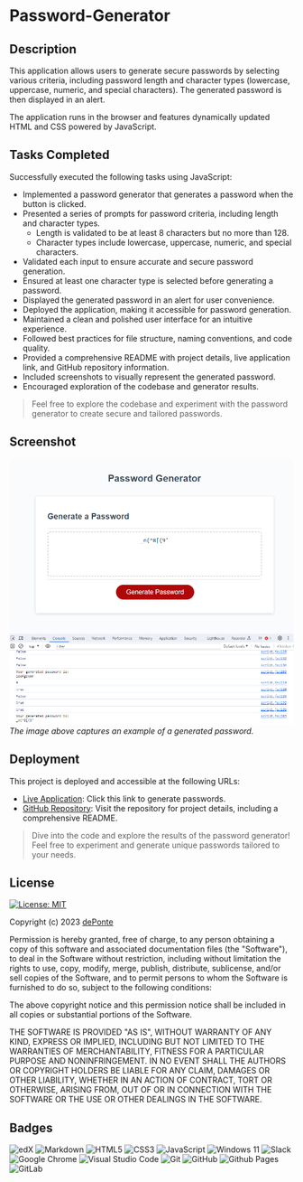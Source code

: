 # Password-Generator

## Description

This application allows users to generate secure passwords by selecting various criteria, including password length and character types (lowercase, uppercase, numeric, and special characters). The generated password is then displayed in an alert. 

The application runs in the browser and features dynamically updated HTML and CSS powered by JavaScript.


## Tasks Completed

Successfully executed the following tasks using JavaScript:

- Implemented a password generator that generates a password when the button is clicked.
- Presented a series of prompts for password criteria, including length and character types.
  - Length is validated to be at least 8 characters but no more than 128.
  - Character types include lowercase, uppercase, numeric, and special characters.
- Validated each input to ensure accurate and secure password generation.
- Ensured at least one character type is selected before generating a password.
- Displayed the generated password in an alert for user convenience.
- Deployed the application, making it accessible for password generation.
- Maintained a clean and polished user interface for an intuitive experience.
- Followed best practices for file structure, naming conventions, and code quality.
- Provided a comprehensive README with project details, live application link, and GitHub repository information.
- Included screenshots to visually represent the generated password.
- Encouraged exploration of the codebase and generator results.

> Feel free to explore the codebase and experiment with the password generator to create secure and tailored passwords.


## Screenshot

![Password Generator Screenshot](./assets/images/screenshot-password_generator.png)
*The image above captures an example of a generated password.*


## Deployment

This project is deployed and accessible at the following URLs:

- [Live Application](https://deponte-designer.github.io/Password-Generator): Click this link to generate passwords.
- [GitHub Repository](https://github.com/deponte-designer/Password-Generator): Visit the repository for project details, including a comprehensive README.

> Dive into the code and explore the results of the password generator! Feel free to experiment and generate unique passwords tailored to your needs.


## License

[![License: MIT](https://img.shields.io/badge/License-MIT-yellow.svg)](https://opensource.org/licenses/MIT)

Copyright (c) 2023 [dePonte](https://github.com/deponte-designer)

Permission is hereby granted, free of charge, to any person obtaining a copy of this software and associated documentation files (the "Software"), to deal in the Software without restriction, including without limitation the rights to use, copy, modify, merge, publish, distribute, sublicense, and/or sell copies of the Software, and to permit persons to whom the Software is furnished to do so, subject to the following conditions:

The above copyright notice and this permission notice shall be included in all copies or substantial portions of the Software.

THE SOFTWARE IS PROVIDED "AS IS", WITHOUT WARRANTY OF ANY KIND, EXPRESS OR IMPLIED, INCLUDING BUT NOT LIMITED TO THE WARRANTIES OF MERCHANTABILITY, FITNESS FOR A PARTICULAR PURPOSE AND NONINFRINGEMENT. IN NO EVENT SHALL THE AUTHORS OR COPYRIGHT HOLDERS BE LIABLE FOR ANY CLAIM, DAMAGES OR OTHER LIABILITY, WHETHER IN AN ACTION OF CONTRACT, TORT OR OTHERWISE, ARISING FROM, OUT OF OR IN CONNECTION WITH THE SOFTWARE OR THE USE OR OTHER DEALINGS IN THE SOFTWARE.


## Badges

![edX](https://img.shields.io/badge/edX-%2302262B.svg?style=for-the-badge&logo=edX&logoColor=white)
![Markdown](https://img.shields.io/badge/markdown-%23000000.svg?style=for-the-badge&logo=markdown&logoColor=white)
![HTML5](https://img.shields.io/badge/html5-%23E34F26.svg?style=for-the-badge&logo=html5&logoColor=white)
![CSS3](https://img.shields.io/badge/css3-%231572B6.svg?style=for-the-badge&logo=css3&logoColor=white)
![JavaScript](https://img.shields.io/badge/javascript-%23323330.svg?style=for-the-badge&logo=javascript&logoColor=%23F7DF1E)
![Windows 11](https://img.shields.io/badge/Windows%2011-%230079d5.svg?style=for-the-badge&logo=Windows%2011&logoColor=white)
![Slack](https://img.shields.io/badge/Slack-4A154B?style=for-the-badge&logo=slack&logoColor=white)
![Google Chrome](https://img.shields.io/badge/Google%20Chrome-4285F4?style=for-the-badge&logo=GoogleChrome&logoColor=white)
![Visual Studio Code](https://img.shields.io/badge/Visual%20Studio%20Code-0078d7.svg?style=for-the-badge&logo=visual-studio-code&logoColor=white)
![Git](https://img.shields.io/badge/git-%23F05033.svg?style=for-the-badge&logo=git&logoColor=white)
![GitHub](https://img.shields.io/badge/github-%23121011.svg?style=for-the-badge&logo=github&logoColor=white)
![Github Pages](https://img.shields.io/badge/github%20pages-121013?style=for-the-badge&logo=github&logoColor=white)
![GitLab](https://img.shields.io/badge/gitlab-%23181717.svg?style=for-the-badge&logo=gitlab&logoColor=white)